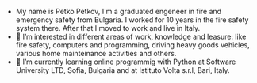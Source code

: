 - My name is Petko Petkov, I'm a graduated engeneer in fire and emergency safety from Bulgaria. I worked for 10 years in the fire safety system there. After that I moved to work and live in Italy.
- 👀 I’m interested in different areas of work, knowledge and leasure: like fire safety, computers and programming, driving heavy goods vehicles, various home mainteinance activities and others.
- 🌱 I’m currently learning online programmig with Python at Software University LTD, Sofia, Bulgaria and at Istituto Volta s.r.l, Bari, Italy.

